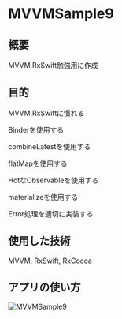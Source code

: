 # MVVMSample9
## 概要
MVVM,RxSwift勉強用に作成
## 目的
MVVM,RxSwiftに慣れる

Binderを使用する

combineLatestを使用する

flatMapを使用する

HotなObservableを使用する

materializeを使用する

Error処理を適切に実装する
## 使用した技術
MVVM, RxSwift, RxCocoa
## アプリの使い方
![MVVMSample9](https://user-images.githubusercontent.com/108079580/217453427-0e053cd6-e004-43ec-a2d7-e41804ead2a5.gif)
